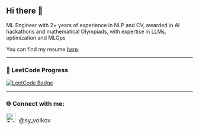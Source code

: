 ## Hi there 👋

ML Engineer with 2+ years of experience in NLP and CV, awarded in AI hackathons and mathematical Olympiads, with expertise in LLMs, optimization and MLOps

You can find my resume [here](https://github.com/nZiben/CV/blob/main/resume.pdf).  

---

### 🔢 LeetCode Progress
<a href="https://leetcode.com/u/nZibben/" target="_blank">
  <img src="https://leetcode-badge-sage.vercel.app/badge/nZibben?theme=dark&bgColor=282828" alt="LeetCode Badge">
</a>

---

### 🌐 Connect with me:
<a href="https://t.me/sy_volkov" target="_blank" style="text-decoration: none;">
  <img src="https://img.icons8.com/color/48/000000/telegram-app.png" alt="Telegram" height="25">
</a>
<a href="https://t.me/sy_volkov" target="_blank" style="text-decoration: none; font-size: 16px; margin-left: 5px;">@sy_volkov</a>




<!--
**nZiben/nZiben** is a ✨ _special_ ✨ repository because its `README.md` (this file) appears on your GitHub profile.

Here are some ideas to get you started:

- 🔭 I’m currently working on ...
- 🌱 I’m currently learning ...
- 👯 I’m looking to collaborate on ...
- 🤔 I’m looking for help with ...
- 💬 Ask me about ...
- 📫 How to reach me: ...
- 😄 Pronouns: ...
- ⚡ Fun fact: ...
-->
